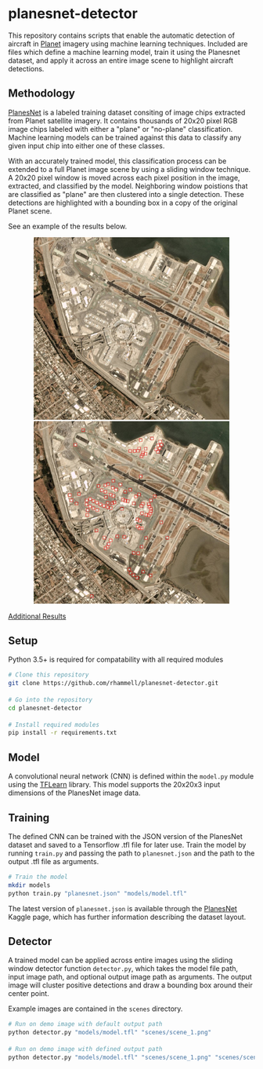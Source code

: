 # planesnet-detector
This repository contains scripts that enable the automatic detection of aircraft in [Planet](https://www.planet.com/) imagery using machine learning techniques. Included are files which define a machine learning model, train it using the Planesnet dataset, and apply it across an entire image scene to highlight aircraft detections.

## Methodology
[PlanesNet](https://www.kaggle.com/rhammell/planesnet) is a labeled training dataset consiting of image chips extracted from Planet satellite imagery. It contains thousands of 20x20 pixel RGB image chips labeled with either a "plane" or "no-plane" classification. Machine learning models can be trained against this data to classify any given input chip into either one of these classes. 

With an accurately trained model, this classification process can be extended to a full Planet image scene by using a sliding window technique. A 20x20 pixel window is moved across each pixel position in the image, extracted, and classified by the model. Neighboring window poistions that are classified as "plane" are then clustered into a single detection. These detections are highlighted with a bounding box in a copy of the original Planet scene.

See an example of the results below. 
<p align="center">
<img src="img/input.jpg" width="400">
<img src="img/detections.jpg" width="400">
</p>

[Additional Results](https://imgur.com/a/vYnQw)

## Setup
Python 3.5+ is required for compatability with all required modules

```bash
# Clone this repository
git clone https://github.com/rhammell/planesnet-detector.git

# Go into the repository
cd planesnet-detector

# Install required modules
pip install -r requirements.txt
```

## Model
A convolutional neural network (CNN) is defined within the `model.py` module using the [TFLearn](http://tflearn.org/) library. This model supports the 20x20x3 input dimensions of the PlanesNet image data.

## Training
The defined CNN can be trained with the JSON version of the PlanesNet dataset and saved to a Tensorflow .tfl file for later use. Train the model by running `train.py` and passing the path to `planesnet.json` and the path to the output .tfl file as arguments.

```bash
# Train the model
mkdir models
python train.py "planesnet.json" "models/model.tfl"
```

The latest version of `planesnet.json` is available through the [PlanesNet](https://www.kaggle.com/rhammell/planesnet) Kaggle page, which has further information describing the dataset layout. 

## Detector
A trained model can be applied across entire images using the sliding window detector function `detector.py`, which takes the model file path, input image path, and optional output image path as arguments. The output image will cluster positive detections and draw a bounding box around their center point. 

Example images are contained in the `scenes` directory. 
```bash
# Run on demo image with default output path
python detector.py "models/model.tfl" "scenes/scene_1.png"

# Run on demo image with defined output path
python detector.py "models/model.tfl" "scenes/scene_1.png" "scenes/scene_1_detections.png"
```
